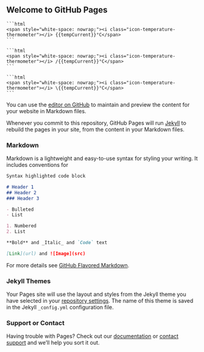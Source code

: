 ## Welcome to GitHub Pages

    ```html
    <span style="white-space: nowrap;"><i class="icon-temperature-thermometer"></i> {{tempCurrent}}°C</span>
    ```

    ```html
    <span style="white-space: nowrap;"><i class="icon-temperature-thermometer"></i> /{{tempCurrent}}°C</span>
    ```

    ```html
    <span style="white-space: nowrap;"><i class="icon-temperature-thermometer"></i> \{{tempCurrent}}°C</span>
    ```

You can use the [editor on GitHub](https://github.com/witsa/synapps/edit/master/README.md) to maintain and preview the content for your website in Markdown files.

Whenever you commit to this repository, GitHub Pages will run [Jekyll](https://jekyllrb.com/) to rebuild the pages in your site, from the content in your Markdown files.

### Markdown

Markdown is a lightweight and easy-to-use syntax for styling your writing. It includes conventions for

```markdown
Syntax highlighted code block

# Header 1
## Header 2
### Header 3

- Bulleted
- List

1. Numbered
2. List

**Bold** and _Italic_ and `Code` text

[Link](url) and ![Image](src)
```

For more details see [GitHub Flavored Markdown](https://guides.github.com/features/mastering-markdown/).

### Jekyll Themes

Your Pages site will use the layout and styles from the Jekyll theme you have selected in your [repository settings](https://github.com/witsa/synapps/settings). The name of this theme is saved in the Jekyll `_config.yml` configuration file.

### Support or Contact

Having trouble with Pages? Check out our [documentation](https://help.github.com/categories/github-pages-basics/) or [contact support](https://github.com/contact) and we’ll help you sort it out.
